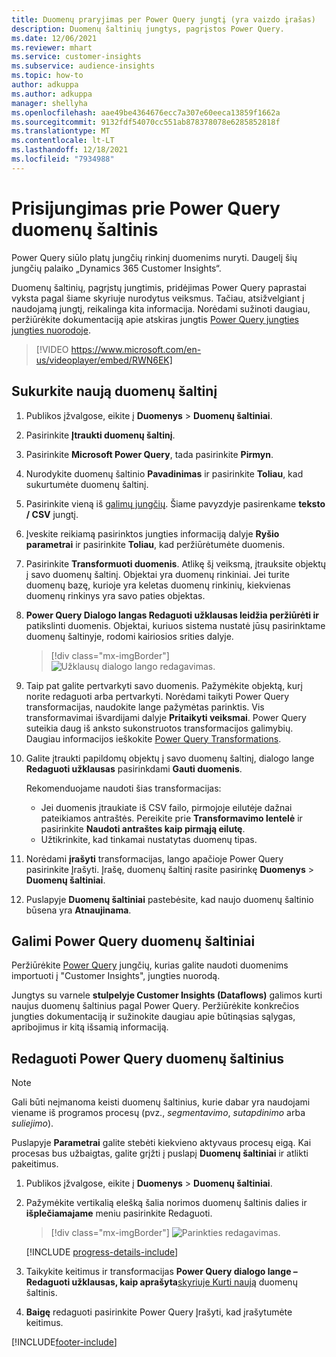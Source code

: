 ```yaml
---
title: Duomenų praryjimas per Power Query jungtį (yra vaizdo įrašas)
description: Duomenų šaltinių jungtys, pagrįstos Power Query.
ms.date: 12/06/2021
ms.reviewer: mhart
ms.service: customer-insights
ms.subservice: audience-insights
ms.topic: how-to
author: adkuppa
ms.author: adkuppa
manager: shellyha
ms.openlocfilehash: aae49be4364676ecc7a307e60eeca13859f1662a
ms.sourcegitcommit: 9132fdf54070cc551ab878378078e6285852818f
ms.translationtype: MT
ms.contentlocale: lt-LT
ms.lasthandoff: 12/18/2021
ms.locfileid: "7934988"
---
```

# <a name="connect-to-a-power-query-data-source"></a>Prisijungimas prie Power Query duomenų šaltinis

Power Query siūlo platų jungčių rinkinį duomenims nuryti. Daugelį šių jungčių palaiko „Dynamics 365 Customer Insights“. 

Duomenų šaltinių, pagrįstų jungtimis, pridėjimas Power Query paprastai vyksta pagal šiame skyriuje nurodytus veiksmus. Tačiau, atsižvelgiant į naudojamą jungtį, reikalinga kita informacija. Norėdami sužinoti daugiau, peržiūrėkite dokumentaciją apie atskiras jungtis [Power Query jungties jungties nuorodoje](/power-query/connectors/).

> [!VIDEO https://www.microsoft.com/en-us/videoplayer/embed/RWN6EK]

## <a name="create-a-new-data-source"></a>Sukurkite naują duomenų šaltinį

1. Publikos įžvalgose, eikite į **Duomenys** > **Duomenų šaltiniai**.

1. Pasirinkite **Įtraukti duomenų šaltinį**.

1. Pasirinkite **Microsoft Power Query**, tada pasirinkite **Pirmyn**.

1. Nurodykite duomenų šaltinio **Pavadinimas** ir pasirinkite **Toliau**, kad sukurtumėte duomenų šaltinį.

1. Pasirinkite vieną iš [galimų jungčių](#available-power-query-data-sources). Šiame pavyzdyje pasirenkame **teksto / CSV** jungtį.

1. Įveskite reikiamą pasirinktos jungties informaciją dalyje **Ryšio parametrai** ir pasirinkite **Toliau**, kad peržiūrėtumėte duomenis.

1. Pasirinkite **Transformuoti duomenis**. Atlikę šį veiksmą, įtrauksite objektų į savo duomenų šaltinį. Objektai yra duomenų rinkiniai. Jei turite duomenų bazę, kurioje yra keletas duomenų rinkinių, kiekvienas duomenų rinkinys yra savo paties objektas.

1. **Power Query Dialogo langas Redaguoti užklausas leidžia peržiūrėti ir** patikslinti duomenis. Objektai, kuriuos sistema nustatė jūsų pasirinktame duomenų šaltinyje, rodomi kairiosios srities dalyje.

   > [!div class="mx-imgBorder"]
   > ![Užklausų dialogo lango redagavimas.](media/data-manager-configure-edit-queries.png "Užklausų redagavimo dialogo langas")

1. Taip pat galite pertvarkyti savo duomenis. Pažymėkite objektą, kurį norite redaguoti arba pertvarkyti. Norėdami taikyti Power Query transformacijas, naudokite lange pažymėtas parinktis. Vis transformavimai išvardijami dalyje **Pritaikyti veiksmai**. Power Query suteikia daug iš anksto sukonstruotos transformacijos galimybių. Daugiau informacijos ieškokite [Power Query Transformations](/power-query/power-query-what-is-power-query#transformations).

1. Galite įtraukti papildomų objektų į savo duomenų šaltinį, dialogo lange **Redaguoti užklausas** pasirinkdami **Gauti duomenis**.

   Rekomenduojame naudoti šias transformacijas:

   - Jei duomenis įtraukiate iš CSV failo, pirmojoje eilutėje dažnai pateikiamos antraštės. Pereikite prie **Transformavimo lentelė** ir pasirinkite **Naudoti antraštes kaip pirmąją eilutę**.
   - Užtikrinkite, kad tinkamai nustatytas duomenų tipas.

1. Norėdami **įrašyti** transformacijas, lango apačioje Power Query pasirinkite Įrašyti. Įrašę, duomenų šaltinį rasite pasirinkę **Duomenys** > **Duomenų šaltiniai**.

1. Puslapyje **Duomenų šaltiniai** pastebėsite, kad naujo duomenų šaltinio būsena yra **Atnaujinama**.

## <a name="available-power-query-data-sources"></a>Galimi Power Query duomenų šaltiniai

Peržiūrėkite [Power Query](/power-query/connectors/) jungčių, kurias galite naudoti duomenims importuoti į "Customer Insights", jungties nuorodą. 

Jungtys su varnele **stulpelyje Customer Insights (Dataflows)** galimos kurti naujus duomenų šaltinius pagal Power Query. Peržiūrėkite konkrečios jungties dokumentaciją ir sužinokite daugiau apie būtinąsias sąlygas, apribojimus ir kitą išsamią informaciją.

## <a name="edit-power-query-data-sources"></a>Redaguoti Power Query duomenų šaltinius

> [!NOTE]
> Gali būti neįmanoma keisti duomenų šaltinius, kurie dabar yra naudojami viename iš programos procesų (pvz., *segmentavimo*, *sutapdinimo* arba *suliejimo*). 
>
> Puslapyje **Parametrai** galite stebėti kiekvieno aktyvaus procesų eigą. Kai procesas bus užbaigtas, galite grįžti į puslapį **Duomenų šaltiniai** ir atlikti pakeitimus.

1. Publikos įžvalgose, eikite į **Duomenys** > **Duomenų šaltiniai**.

2. Pažymėkite vertikalią elešką šalia norimos duomenų šaltinis dalies ir **išplečiamajame** meniu pasirinkite Redaguoti.

   > [!div class="mx-imgBorder"]
   > ![Parinkties redagavimas.](media/edit-option-data-sources.png "Redagavimo parinktis")

   [!INCLUDE [progress-details-include](../includes/progress-details-pane.md)]
   
3. Taikykite keitimus ir transformacijas **Power Query dialogo lange – Redaguoti užklausas, kaip aprašyta**[skyriuje Kurti naują](#create-a-new-data-source) duomenų šaltinis.

4. **Baigę** redaguoti pasirinkite Power Query Įrašyti, kad įrašytumėte keitimus.


[!INCLUDE[footer-include](../includes/footer-banner.md)]

